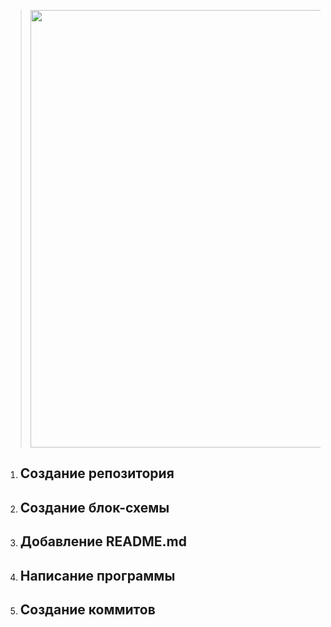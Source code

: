 ><img src="https://gbcdn.mrgcdn.ru/uploads/asset/4436779/attachment/d0727427391665233109ec00e116179d.png" width = "700">

1. ## **Создание репозитория**

2. ## **Создание блок-схемы**

3. ## **Добавление README.md**

4. ## **Написание программы**

5. ## **Создание коммитов**